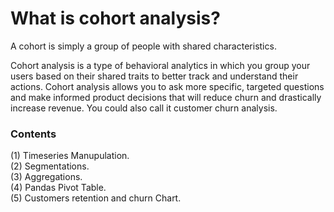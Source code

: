 # What is cohort analysis?

A cohort is simply a group of people with shared characteristics.

Cohort analysis is a type of behavioral analytics in which you group your users based on their shared traits to better
track and understand their actions. Cohort analysis allows you to ask more specific, targeted questions and make informed
product decisions that will reduce churn and drastically increase revenue. You could also call it customer churn analysis.

### Contents

(1) Timeseries Manupulation.<br>
(2) Segmentations.<br>
(3) Aggregations.<br>
(4) Pandas Pivot Table. <br>
(5) Customers retention and churn Chart.
